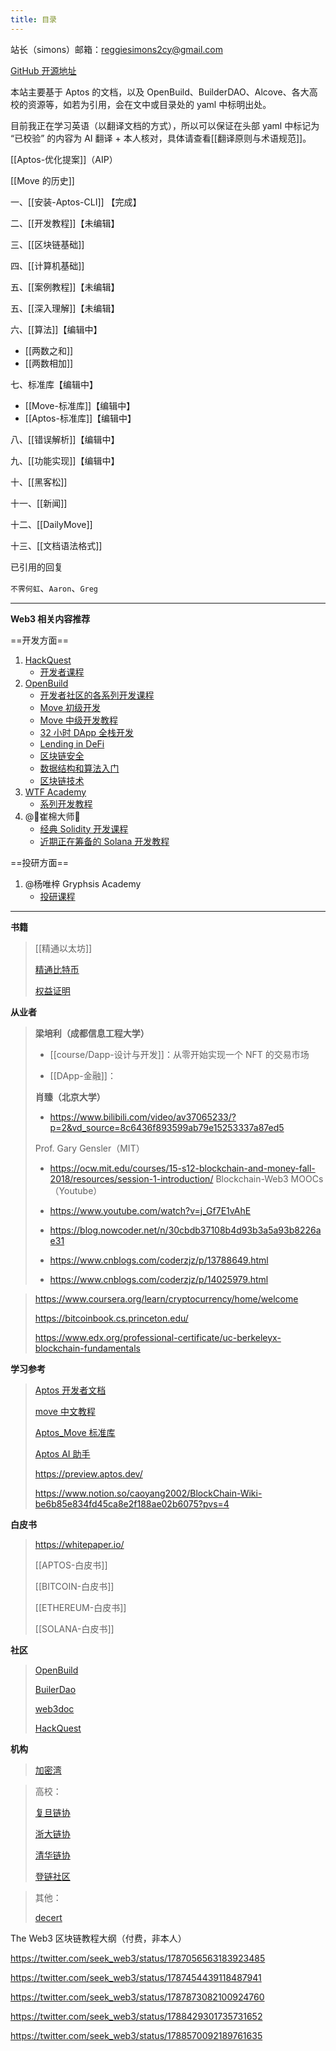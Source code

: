```yaml
---
title: 目录
---
```

站长（simons）邮箱：[reggiesimons2cy@gmail.com](mailto:reggiesimons2cy@gmail.com)

[GitHub 开源地址](https://github.com/caoyang2002/aptos_tutorial_quartz)

本站主要基于 Aptos 的文档，以及 OpenBuild、BuilderDAO、Alcove、各大高校的资源等，如若为引用，会在文中或目录处的 yaml 中标明出处。

目前我正在学习英语（以翻译文档的方式），所以可以保证在头部 yaml 中标记为 “已校验” 的内容为 AI 翻译 + 本人核对，具体请查看[[翻译原则与术语规范]]。

[[Aptos-优化提案]]（AIP）

[[Move 的历史]]

一、[[安装-Aptos-CLI]] 【完成】

二、[[开发教程]]【未编辑】

三、[[区块链基础]]

四、[[计算机基础]]

五、[[案例教程]]【未编辑】

五、[[深入理解]]【未编辑】

六、[[算法]]【编辑中】

- [[两数之和]]
- [[两数相加]]

七、标准库【编辑中】

- [[Move-标准库]]【编辑中】
- [[Aptos-标准库]]【编辑中】

八、[[错误解析]]【编辑中】

九、[[功能实现]]【编辑中】

十、[[黑客松]]

十一、[[新闻]]

十二、[[DailyMove]]

十三、[[文档语法格式]]


已引用的回复

`不霁何虹`、`Aaron`、`Greg`



---
**Web3 相关内容推荐**

==开发方面==
1. [HackQuest]((https://hackquest.io))
	- [开发者课程](https://hackquest.io)
2. [OpenBuild](https://openbuild.xyz)
	- [开发者社区的各系列开发课程](https://openbuild.xyz/)
	- [Move 初级开发](https://openbuild.xyz/learn/courses/81)
	- [Move 中级开发教程](https://openbuild.xyz/learn/courses/82)
	- [32 小时 DApp 全栈开发](https://openbuild.xyz/learn/courses/79)
	- [Lending in DeFi](https://openbuild.xyz/learn/courses/38)
	- [区块链安全](https://openbuild.xyz/learn/courses/46)
	- [数据结构和算法入门](https://openbuild.xyz/learn/courses/59)
	- [区块链技术](https://openbuild.xyz/learn/courses/3)
1. [WTF Academy](https://www.wtf.academy)
	- [系列开发教程](https://www.wtf.academy/)
2. @🌊崔棉大师👾 
	- [经典 Solidity 开发课程](https://www.bilibili.com/video/BV1oZ4y1B7WS/)
    - [近期正在筹备的 Solana 开发教程](https://github.com/Fankouzu/solana-basic-ui)

==投研方面==
1. @杨唯梓 Gryphsis Academy 
	- [投研课程](https://www.gryphsis.com/)

---
**书籍**
>
>[[精通以太坊]]
>
>[精通比特币](https://github.com/inoutcode/bitcoin_book_2nd)
>
>[权益证明]()

**从业者**
>
> **梁培利（成都信息工程大学）**
>
> - [[course/Dapp-设计与开发]]：从零开始实现一个 NFT 的交易市场
>
> - [[DApp-金融]]：
>
>
> **肖臻（北京大学）**
>
> - https://www.bilibili.com/video/av37065233/?p=2&vd_source=8c6436f893599ab79e15253337a87ed5
> 
> Prof. Gary Gensler（MIT）
> 
> - https://ocw.mit.edu/courses/15-s12-blockchain-and-money-fall-2018/resources/session-1-introduction/
>Blockchain-Web3 MOOCs（Youtube）
>- https://www.youtube.com/watch?v=j_Gf7E1vAhE
>
>
> - https://blog.nowcoder.net/n/30cbdb37108b4d93b3a5a93b8226ae31
> - https://www.cnblogs.com/coderzjz/p/13788649.html
> - https://www.cnblogs.com/coderzjz/p/14025979.html

> https://www.coursera.org/learn/cryptocurrency/home/welcome
>
> https://bitcoinbook.cs.princeton.edu/
>
> https://www.edx.org/professional-certificate/uc-berkeleyx-blockchain-fundamentals


**学习参考**
>
> [Aptos 开发者文档](https://gushi10546.gitbook.io/aptos-kai-fa-zhe-wen-dang/kai-fa-zhe-jiao-cheng/ni-de-di-yi-bi-jiao-yi)
>
> [move 中文教程](https://move-dao.github.io/move-book-zh/move-tutorial.html)
>
> [Aptos_Move 标准库](https://aptos.dev/reference/move/)
>
> [Aptos AI 助手](https://assistant.aptosfoundation.org)
>
>https://preview.aptos.dev/
> 
> https://www.notion.so/caoyang2002/BlockChain-Wiki-be6b85e834fd45ca8e2f188ae02b6075?pvs=4
> 


**白皮书**
> 
> https://whitepaper.io/
>
> [[APTOS-白皮书]]
>
> [[BITCOIN-白皮书]]
> 
> [[ETHEREUM-白皮书]]
> 
> [[SOLANA-白皮书]]
> 

**社区**
>
> [OpenBuild](https://openbuild.xyz)
>
> [BuilerDao](https://buidlerdao.xyz)
>
> [web3doc](https://aptos.web3doc.top/guides/getting-started)
>
>[HackQuest](hackquest.io)


**机构**
> 
> [加密湾](https://jiami.one)
> 

> 高校：
>
> [复旦链协](https://www.fudanblockchain.club)
>
> [浙大链协](https://zjubcadocs.readthedocs.io/zh-cn/)
>
> [清华链协](https://www.thubadao.xyz/aboutus)
>
> [登链社区](https://learnblockchain.cn)


> 其他：
>
> [decert](https://decert.me/)



The Web3 区块链教程大纲（付费，非本人）

https://twitter.com/seek_web3/status/1787056563183923485

https://twitter.com/seek_web3/status/1787454439118487941

https://twitter.com/seek_web3/status/1787873082100924760

https://twitter.com/seek_web3/status/1788429301735731652

https://twitter.com/seek_web3/status/1788570092189761635